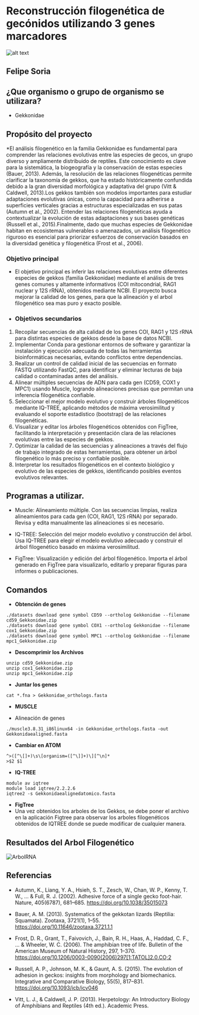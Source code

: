 # Reconstrucción filogenética de gecónidos utilizando 3 genes marcadores
![alt text](https://muchoreptil.wordpress.com/wp-content/uploads/2014/02/1-s2-0-s1055790312000723-gr1.jpg)
## Felipe Soria
## ¿Que organismo o grupo de organismo se utilizara?
* Gekkonidae
## Propósito del proyecto
*El análisis filogenético en la familia Gekkonidae es fundamental para comprender las relaciones evolutivas entre las especies de gecos, un grupo diverso y ampliamente distribuido de reptiles. Este conocimiento es clave para la sistemática, la biogeografía y la conservación de estas especies (Bauer, 2013). Además, la resolución de las relaciones filogenéticas permite clarificar la taxonomía de gekkos, que ha estado históricamente confundida debido a la gran diversidad morfológica y adaptativa del grupo (Vitt & Caldwell, 2013).Los gekkos también son modelos importantes para estudiar adaptaciones evolutivas únicas, como la capacidad para adherirse a superficies verticales gracias a estructuras especializadas en sus patas (Autumn et al., 2002). Entender las relaciones filogenéticas ayuda a contextualizar la evolución de estas adaptaciones y sus bases genéticas (Russell et al., 2015).Finalmente, dado que muchas especies de Gekkonidae habitan en ecosistemas vulnerables o amenazados, un análisis filogenético riguroso es esencial para priorizar esfuerzos de conservación basados en la diversidad genética y filogenética (Frost et al., 2006).

### Objetivo principal

* El objetivo principal es inferir las relaciones evolutivas entre diferentes especies de gekkos (familia Gekkonidae) mediante el análisis de tres genes comunes y altamente informativos (COI mitocondrial, RAG1 nuclear y 12S rRNA), obtenidos mediante NCBI. El proyecto busca mejorar la calidad de los genes, para que la alineación y el arbol filogenético sea mas puro y exacto posible.
* ### Objetivos secundarios
1. Recopilar secuencias de alta calidad de los genes COI, RAG1 y 12S rRNA para distintas especies de gekkos desde la base de datos NCBI.
2. Implementar Conda para gestionar entornos de software y garantizar la instalación y ejecución adecuada de todas las herramientas bioinformáticas necesarias, evitando conflictos entre dependencias.
3. Realizar un control de calidad inicial de las secuencias en formato FASTQ utilizando FastQC, para identificar y eliminar lecturas de baja calidad o contaminadas antes del análisis.
4. Alinear múltiples secuencias de ADN para cada gen (CD59, COX1 y MPC1) usando Muscle, logrando alineaciones precisas que permitan una inferencia filogenética confiable.
5. Seleccionar el mejor modelo evolutivo y construir árboles filogenéticos mediante IQ-TREE, aplicando métodos de máxima verosimilitud y evaluando el soporte estadístico (bootstrap) de las relaciones filogenéticas.
6. Visualizar y editar los árboles filogenéticos obtenidos con FigTree, facilitando la interpretación y presentación clara de las relaciones evolutivas entre las especies de gekkos.
7. Optimizar la calidad de las secuencias y alineaciones a través del flujo de trabajo integrado de estas herramientas, para obtener un árbol filogenético lo más preciso y confiable posible.
8. Interpretar los resultados filogenéticos en el contexto biológico y evolutivo de las especies de gekkos, identificando posibles eventos evolutivos relevantes.
   
## Programas a utilizar.

* Muscle: Alineamiento múltiple. Con las secuencias limpias, realiza alineamientos para cada gen (COI, RAG1, 12S rRNA) por separado. Revisa y edita manualmente las alineaciones si es necesario.

* IQ-TREE: Selección del mejor modelo evolutivo y construcción del árbol. Usa IQ-TREE para elegir el modelo evolutivo adecuado y construir el árbol filogenético basado en máxima verosimilitud.

* FigTree: Visualización y edición del árbol filogenético. Importa el árbol generado en FigTree para visualizarlo, editarlo y preparar figuras para informes o publicaciones.

## Comandos

* **Obtención de genes**
```
./datasets download gene symbol CD59 --ortholog Gekkonidae --filename cd59_Gekkonidae.zip
./datasets download gene symbol COX1 --ortholog Gekkonidae --filename cox1_Gekkonidae.zip
./datasets download gene symbol MPC1 --ortholog Gekkonidae --filename mpc1_Gekkonidae.zip
```
* **Descomprimir los Archivos**
```
unzip cd59_Gekkonidae.zip
unzip cox1_Gekkonidae.zip
unzip mpc1_Gekkonidae.zip
```
* **Juntar los genes**
```
cat *.fna > Gekkonidae_orthologs.fasta
```
* **MUSCLE**
- Alineación de genes
```
./muscle3.8.31_i86linux64 -in Gekkonidae_orthologs.fasta -out Gekkonidaealigned.fasta
```
* **Cambiar en ATOM**
```
^>([^\[]+)\s\[organism=([^\]]+)\][^\n]*
>$2 $1
```
* **IQ-TREE**
```
module av iqtree
module load iqtree/2.2.2.6
iqtree2 -s Gekkonidaealignedatomico.fasta
```
* **FigTree**
* Una vez obtenidos los arboles de los Gekkos, se debe poner el archivo en la aplicación Figtree para observar los arboles filogenéticos obtenidos de IQTREE donde se puede modificar de cualquier manera.
## Resultados del Arbol Filogenético
![ArbolRNA]()
## Referencias
* Autumn, K., Liang, Y. A., Hsieh, S. T., Zesch, W., Chan, W. P., Kenny, T. W., ... & Full, R. J. (2002). Adhesive force of a single gecko foot-hair. Nature, 405(6787), 681–685. https://doi.org/10.1038/35015073

* Bauer, A. M. (2013). Systematics of the gekkotan lizards (Reptilia: Squamata). Zootaxa, 3721(1), 1–55. https://doi.org/10.11646/zootaxa.3721.1.1

* Frost, D. R., Grant, T., Faivovich, J., Bain, R. H., Haas, A., Haddad, C. F., ... & Wheeler, W. C. (2006). The amphibian tree of life. Bulletin of the American Museum of Natural History, 297, 1–370. https://doi.org/10.1206/0003-0090(2006)297[1:TATOL]2.0.CO;2

* Russell, A. P., Johnson, M. K., & Gaunt, A. S. (2015). The evolution of adhesion in geckos: insights from morphology and biomechanics. Integrative and Comparative Biology, 55(5), 817–831. https://doi.org/10.1093/icb/icv046

* Vitt, L. J., & Caldwell, J. P. (2013). Herpetology: An Introductory Biology of Amphibians and Reptiles (4th ed.). Academic Press.





